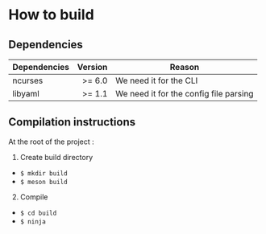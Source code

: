 # How to build #

## Dependencies ##

Dependencies | Version | Reason
------------ | -------:| ------
ncurses      | >= 6.0  | We need it for the CLI
libyaml      | >= 1.1  | We need it for the config file parsing


## Compilation instructions ##

At the root of the project : 

1. Create build directory
  * `$ mkdir build`
  * `$ meson build`

2. Compile
  * `$ cd build`
  * `$ ninja`